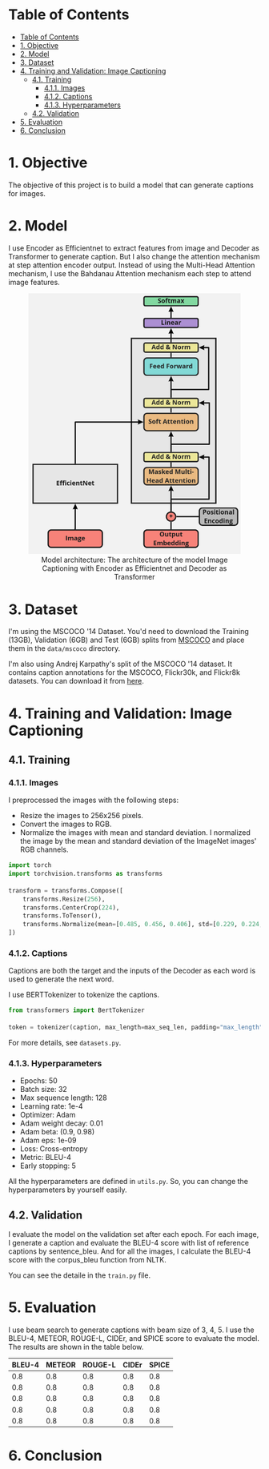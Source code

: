 <!-- # Image Captioning
Image Captioning by deep learning model with Encoder as Efficientnet and Decoder as Decoder of Transformer -->
# Table of Contents
- [Table of Contents](#table-of-contents)
- [1. Objective](#1-objective)
- [2. Model](#2-model)
- [3. Dataset](#3-dataset)
- [4. Training and Validation: Image Captioning](#4-training-and-validation-image-captioning)
  - [4.1. Training](#41-training)
    - [4.1.1. Images](#411-images)
    - [4.1.2. Captions](#412-captions)
    - [4.1.3. Hyperparameters](#413-hyperparameters)
  - [4.2. Validation](#42-validation)
- [5. Evaluation](#5-evaluation)
- [6. Conclusion](#6-conclusion)

# 1. Objective
The objective of this project is to build a model that can generate captions for images.

# 2. Model
I use Encoder as Efficientnet to extract features from image and Decoder as Transformer to generate caption. But I also change the attention mechanism at step attention encoder output. Instead of using the Multi-Head Attention mechanism, I use the Bahdanau Attention mechanism each step to attend image features.
<figure align="center">
    <img src="./images/model_architecture.png" width="600"/>
    <figcaption>Model architecture: The architecture of the model Image Captioning with Encoder as Efficientnet and Decoder as Transformer</figcaption>
</figure>

# 3. Dataset
I'm using the MSCOCO '14 Dataset. You'd need to download the Training (13GB),  Validation (6GB) and Test (6GB) splits from [MSCOCO](http://cocodataset.org/#download) and place them in the `data/mscoco` directory.

I'm also using Andrej Karpathy's split of the MSCOCO '14 dataset. It contains caption annotations for the MSCOCO, Flickr30k, and Flickr8k datasets. You can download it from [here](http://cs.stanford.edu/people/karpathy/deepimagesent/caption_datasets.zip).


# 4. Training and Validation: Image Captioning
## 4.1. Training
### 4.1.1. Images
I preprocessed the images with the following steps:
- Resize the images to 256x256 pixels.
- Convert the images to RGB.
- Normalize the images with mean and standard deviation.
I normalized the image by the mean and standard deviation of the ImageNet images' RGB channels.
```python
import torch
import torchvision.transforms as transforms

transform = transforms.Compose([
    transforms.Resize(256),
    transforms.CenterCrop(224),
    transforms.ToTensor(),
    transforms.Normalize(mean=[0.485, 0.456, 0.406], std=[0.229, 0.224, 0.225]),
])
```


### 4.1.2. Captions
Captions are both the target and the inputs of the Decoder as each word is used to generate the next word.

I use BERTTokenizer to tokenize the captions.
```python
from transformers import BertTokenizer

token = tokenizer(caption, max_length=max_seq_len, padding="max_length", truncation=True, return_tensors="pt")["input_ids"][0]
```

For more details, see `datasets.py`.

### 4.1.3. Hyperparameters
- Epochs: 50
- Batch size: 32
- Max sequence length: 128
- Learning rate: 1e-4
- Optimizer: Adam
- Adam weight decay: 0.01
- Adam beta: (0.9, 0.98)
- Adam eps: 1e-09
- Loss: Cross-entropy
- Metric: BLEU-4
- Early stopping: 5

All the hyperparameters are defined in `utils.py`. So, you can change the hyperparameters by yourself easily.

## 4.2. Validation
I evaluate the model on the validation set after each epoch. For each image, I generate a caption and evaluate the BLEU-4 score with list of reference captions by sentence_bleu. And for all the images, I calculate the BLEU-4 score with the corpus_bleu function from NLTK.

You can see the detaile in the `train.py` file.

# 5. Evaluation
I use beam search to generate captions with beam size of 3, 4, 5. I use the BLEU-4, METEOR, ROUGE-L, CIDEr, and SPICE score to evaluate the model. The results are shown in the table below.


| BLEU-4 | METEOR | ROUGE-L | CIDEr | SPICE |
| :--- | :--- | :--- | :--- | :--- |
| 0.8 | 0.8 | 0.8 | 0.8 | 0.8 |
| 0.8 | 0.8 | 0.8 | 0.8 | 0.8 |
| 0.8 | 0.8 | 0.8 | 0.8 | 0.8 |
| 0.8 | 0.8 | 0.8 | 0.8 | 0.8 |
| 0.8 | 0.8 | 0.8 | 0.8 | 0.8 |


# 6. Conclusion

